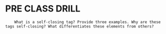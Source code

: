 # PRE CLASS DRILL

```
    What is a self-closing tag? Provide three examples. Why are these tags self-closing? What differentiates these elements from others?

```
